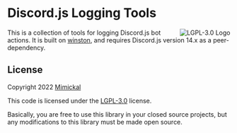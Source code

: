 # Discord.js Logging Tools

<a href="LICENSE.md"><img align="right" alt="LGPL-3.0 Logo"
src="https://www.gnu.org/graphics/lgplv3-with-text-154x68.png">
</a>

This is a collection of tools for logging Discord.js bot actions.
It is built on [winston](https://www.npmjs.com/package/winston), and requires
Discord.js version 14.x as a peer-dependency.

## License

Copyright 2022 [Mimickal](https://github.com/Mimickal)

This code is licensed under the
[LGPL-3.0](https://www.gnu.org/licenses/lgpl-3.0-standalone.html) license.

Basically, you are free to use this library in your closed source projects, but
any modifications to this library must be made open source.
